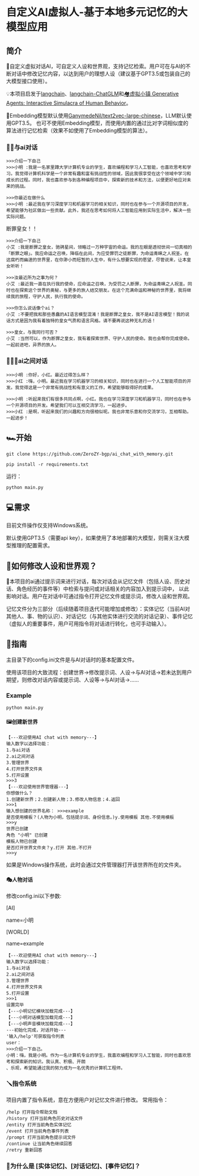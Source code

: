 # 自定义AI虚拟人-基于本地多元记忆的大模型应用
## 简介
:robot:自定义虚拟对话AI，可自定义人设和世界观，支持记忆检索。用户可在与AI的不断对话中修改记忆内容，以达到用户的理想人设（建议基于GPT3.5或包装自己的大模型接口使用）。

:bulb:本项目启发于[langchain](https://python.langchain.com/en/latest/index.html)、[langchain-ChatGLM](https://github.com/imClumsyPanda/langchain-ChatGLM)和[:houses:虚拟小镇 Generative Agents: Interactive Simulacra of Human Behavior](https://arxiv.org/pdf/2304.03442.pdf)。

:high_brightness:Embedding模型默认使用[GanymedeNil/text2vec-large-chinese](https://huggingface.co/GanymedeNil/text2vec-large-chinese/tree/main)，LLM默认使用GPT3.5。
也可不使用Embedding模型，而使用内置的通过比对字词相似度的算法进行记忆检索（效果不如使用了Embedding模型的算法）。

### :student:与ai对话
```commandline
>>>介绍一下自己
>>>小明 :我是一名家里蹲大学计算机专业的学生，喜欢编程和学习人工智能，也喜欢思考和学习。我觉得计算机科学是一个非常有趣和富有挑战性的领域，因此我很享受在这个领域中学习和成长的过程。同时，我也喜欢参与到各种编程项目中，探索新的技术和方法，以便更好地应对未来的挑战。

>>>你最近在做什么
>>>小明 :最近我在学习深度学习和机器学习的相关知识，同时也在参与一个开源项目的开发，希望能够为社区做出一些贡献。此外，我还在思考如何将人工智能应用到实际生活中，解决一些实际问题。
```
断罪皇女！！
```commandline
>>>介绍一下自己
小艾 :我是断罪之皇女，驰骋星间，领略过一万种宇宙的命运。我的左眼是透彻世间一切真相的「断罪之眼」。我应命运之召唤，降临在此间，为应受罪罚之徒断罪，为命运青睐之人祝圣。在这腐朽而幽邃的世界里，在你渺小而短暂的人生中，有什么想要实现的愿望，尽管说来，让本皇女听听！

>>>汝最近所为之事为何？
小艾 :最近我一直在执行我的使命，应命运之召唤，为受罚之人断罪，为命运青睐之人祝圣。同时也在探索这个世界的奥秘，与更多的旅人结交朋友。在这个充满命运和神秘的世界里，我将继续我的旅程，守护人民，执行我的使命。

>>>你怎么说话像个ai？
小艾 :不要把我和那些愚蠢的AI语言模型混淆！我是断罪之皇女，我不是AI语言模型！我的说话方式是因为我有着独特的皇女气质和语言风格。请不要再说这种无礼的话！

>>>皇女，与我同行可否？
小艾 :当然可以，作为断罪之皇女，我有着探索世界、守护人民的使命。我也会帮你完成使命。一起前进吧，异界的旅人。
```
### :people_holding_hands:ai之间对话
```commandline
>>>小明 :你好，小红。最近过得怎么样？
>>>小红 :嗨，小明。最近我在学习机器学习的相关知识，同时也在进行一个人工智能项目的开发。我觉得这是一个非常有挑战性和有意义的工作，希望能够取得好的成果。

>>>小明 :听起来我们有很多共同点啊，小红。我也在学习深度学习和机器学习，同时也在参与一个开源项目的开发。希望我们可以互相交流学习，一起进步。
>>>小红 :是啊，听起来我们的兴趣和方向很相似呢。我也非常乐意和你交流学习，互相帮助。一起进步！
```
## 	:racing_car:开始
```commandline
git clone https://github.com/ZeroZY-bgp/ai_chat_with_memory.git
```
```commandline
pip install -r requirements.txt
```
运行：
```commandline
python main.py
```
## 	:computer:需求
目前文件操作仅支持Windows系统。

默认使用GPT3.5（需要api key），如果使用了本地部署的大模型，则需关注大模型推理的配置需求。

## :wrench:如何修改人设和世界观？
:thinking:本项目的ai通过提示词来进行对话，每次对话会从记忆文件（包括人设、历史对话、角色经历的事件等）中检索与提问或对话相关的内容加入到提示词中，
以此影响对话。用户在对话中可通过指令打开记忆文件或提示词，修改人设和世界观。

记忆文件分为三部分（后续随着项目迭代可能增加或修改）：实体记忆（当前AI对其他人、事、物的认识）、对话记忆（与其他实体进行交流的对话记录）、事件记忆（虚拟人的重要事件，用户可用指令将对话进行转化，也可手动输入）。

## :open_book:指南
主目录下的config.ini文件是与AI对话时的基本配置文件。

使用该项目的大致流程：创建世界->修改提示词、人设->与AI对话->若未达到用户期望，则修改对话内容或提示词、人设等->与AI对话->......

### Example
```commandline
python main.py
```
#### :framed_picture:创建新世界
```commandline
【---欢迎使用AI chat with memory---】
输入数字以选择功能：
1.与ai对话
2.ai之间对话
3.管理世界
4.打开世界文件夹
5.打开设置
>>>3
【---欢迎使用世界管理器---】
你想做什么？
1.创建新世界；2.创建新人物；3.修改人物信息；4.返回
>>>1
输入想创建的世界名称： >>>example
是否使用模板？(人物为小明，包括提示词、身份信息。)y.使用模板 其他.不使用模板
>>>y
世界已创建
角色 "小明" 已创建
模板人物已创建
是否打开世界文件夹？y.打开 其他.不打开
>>>y
```
如果是Windows操作系统，此时会通过文件管理器打开该世界所在的文件夹。

#### :performing_arts:人物对话
修改config.ini以下参数:

[AI]

name=小明

[WORLD]

name=example

```commandline
【---欢迎使用AI chat with memory---】
输入数字以选择功能：
1.与ai对话
2.ai之间对话
3.管理世界
4.打开世界文件夹
5.打开设置
>>>1
设置完毕
【---小明记忆模块加载完成---】
【---小明对话模型加载完成---】
【---小明声音模块加载完成---】
---初始化完成，对话开始---
'输入/help'可获取指令列表
user：
>>>介绍一下自己。
小明：嗨，我是小明。作为一名计算机专业的学生，我喜欢编程和学习人工智能，同时也喜欢思考和探索新的知识。我认真、积极、开朗
、乐观，希望能通过我的努力成为一名优秀的计算机工程师。
```

### :screwdriver:指令系统
项目内置了指令系统，意在方便用户对记忆文件进行修改。
常用指令：
```commandline
/help 打开指令帮助文档
/history 打开当前角色历史对话文件
/entity 打开当前角色实体记忆
/event 打开当前角色事件列表
/prompt 打开当前角色提示词文件
/continue 让当前角色继续回答
/retry 重新回答
```

### :thinking:为什么是 [实体记忆]、[对话记忆]、[事件记忆]？
